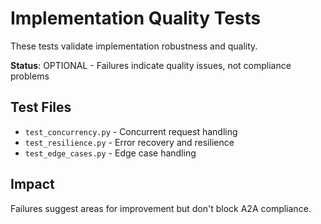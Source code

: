 # Implementation Quality Tests

These tests validate implementation robustness and quality.

**Status**: OPTIONAL - Failures indicate quality issues, not compliance problems

## Test Files
- `test_concurrency.py` - Concurrent request handling
- `test_resilience.py` - Error recovery and resilience
- `test_edge_cases.py` - Edge case handling

## Impact
Failures suggest areas for improvement but don't block A2A compliance.
